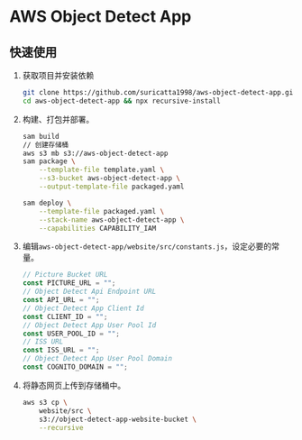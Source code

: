 # AWS Object Detect App

## 快速使用

1. 获取项目并安装依赖

   ```bash
   git clone https://github.com/suricatta1998/aws-object-detect-app.git
   cd aws-object-detect-app && npx recursive-install
   ```

2. 构建、打包并部署。

   ```bash
   sam build
   // 创建存储桶
   aws s3 mb s3://aws-object-detect-app
   sam package \
       --template-file template.yaml \
       --s3-bucket aws-object-detect-app \
       --output-template-file packaged.yaml

   sam deploy \
       --template-file packaged.yaml \
       --stack-name aws-object-detect-app \
       --capabilities CAPABILITY_IAM
   ```

3. 编辑`aws-object-detect-app/website/src/constants.js`，设定必要的常量。

   ```js
   // Picture Bucket URL
   const PICTURE_URL = "";
   // Object Detect Api Endpoint URL
   const API_URL = "";
   // Object Detect App Client Id
   const CLIENT_ID = "";
   // Object Detect App User Pool Id
   const USER_POOL_ID = "";
   // ISS URL
   const ISS_URL = "";
   // Object Detect App User Pool Domain
   const COGNITO_DOMAIN = "";
   ```

4. 将静态网页上传到存储桶中。

   ```bash
   aws s3 cp \
       website/src \
       s3://object-detect-app-website-bucket \
       --recursive
   ```
